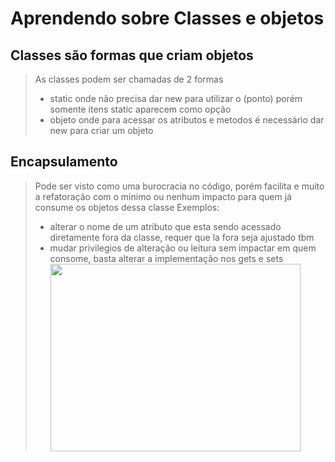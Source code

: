 # Aprendendo sobre Classes e objetos

## Classes são formas que criam objetos
> As classes podem ser chamadas de 2 formas
> - static onde não precisa dar new para utilizar o (ponto) porém somente itens static aparecem como opção
> - objeto onde para acessar os atributos e metodos é necessário dar new para criar um objeto
## Encapsulamento
> Pode ser visto como uma burocracia no código, porém facilita e muito a refatoração com o minimo ou nenhum impacto para 
> quem já consume os objetos dessa classe
> Exemplos:
> - alterar o nome de um atributo que esta sendo acessado diretamente fora da classe, requer que la fora seja ajustado tbm
> - mudar privilegios de alteração ou leitura sem impactar em quem consome, basta alterar a implementação nos gets e sets
><a href="#"><img align="center" src="./entra21-aulas-orientada-objetos-java/img and gifs/images (3).jpg" width="400 " height="300" /></a>